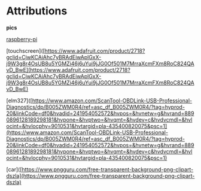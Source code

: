 # Attributions



__pics__

[raspberry-pi](https://www.hiclipart.com/free-transparent-background-png-clipart-sfxza)

[touchscreen]([https://www.adafruit.com/product/2718?gclid=CjwKCAiAhc7yBRAdEiwAplGxX-j9W3g8r4OsUB8u5YGMZi46j6uYui9jJG0Of501M7MrraXcmFXm8RoC824QAvD_BwE](https://www.adafruit.com/product/2718?gclid=CjwKCAiAhc7yBRAdEiwAplGxX-j9W3g8r4OsUB8u5YGMZi46j6uYui9jJG0Of501M7MrraXcmFXm8RoC824QAvD_BwE)

[elm327]([https://www.amazon.com/ScanTool-OBDLink-USB-Professional-Diagnostics/dp/B005ZWM0R4/ref=asc_df_B005ZWM0R4/?tag=hyprod-20&linkCode=df0&hvadid=241954052572&hvpos=&hvnetw=g&hvrand=8890896128189298181&hvpone=&hvptwo=&hvqmt=&hvdev=c&hvdvcmdl=&hvlocint=&hvlocphy=9010531&hvtargid=pla-435400820075&psc=1](https://www.amazon.com/ScanTool-OBDLink-USB-Professional-Diagnostics/dp/B005ZWM0R4/ref=asc_df_B005ZWM0R4/?tag=hyprod-20&linkCode=df0&hvadid=241954052572&hvpos=&hvnetw=g&hvrand=8890896128189298181&hvpone=&hvptwo=&hvqmt=&hvdev=c&hvdvcmdl=&hvlocint=&hvlocphy=9010531&hvtargid=pla-435400820075&psc=1)

[car]([https://www.pngguru.com/free-transparent-background-png-clipart-dszla](https://www.pngguru.com/free-transparent-background-png-clipart-dszla)
